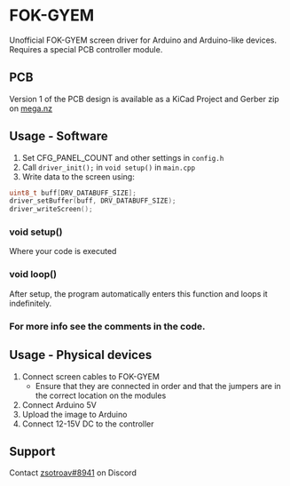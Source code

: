 # FOK-GYEM
Unofficial FOK-GYEM screen driver for Arduino and Arduino-like devices. Requires a special PCB controller module.

## PCB
Version 1 of the PCB design is available as a KiCad Project and Gerber zip on [mega.nz](https://mega.nz/file/3mAA2AxQ#uEkXPkIazQjaFEwh2zbjOequC6g8-KIUfY65_SY9eXo)

## Usage - Software

1. Set CFG_PANEL_COUNT and other settings in `config.h`
2. Call `driver_init();` in `void setup()` in `main.cpp`
3. Write data to the screen using:
```cpp
uint8_t buff[DRV_DATABUFF_SIZE];
driver_setBuffer(buff, DRV_DATABUFF_SIZE);
driver_writeScreen();
```

### void setup()
Where your code is executed

### void loop()
After setup, the program automatically enters this function and loops it indefinitely.

### For more info see the comments in the code.

## Usage - Physical devices
1. Connect screen cables to FOK-GYEM
   - Ensure that they are connected in order and that the jumpers are in the correct location on the modules
1. Connect Arduino 5V 
2. Upload the image to Arduino
3. Connect 12-15V DC to the controller

## Support
Contact [zsotroav#8941](https://discord.com/users/389315198391025666) on Discord
